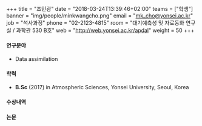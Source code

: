 +++
title = "조민광"
date = "2018-03-24T13:39:46+02:00"
teams = ["학생"]
banner = "img/people/minkwangcho.png"
email = "mk_cho@yonsei.ac.kr"
job = "석사과정"
phone = "02-2123-4815"
room = "대기예측성 및 자료동화 연구실 / 과학관 530 B호"
web = "http://web.yonsei.ac.kr/apdal"
weight = 50
+++

#### 연구분야
+ Data assimilation

#### 학력
 + **B.Sc** (2017) in Atmospheric Sciences, Yonsei University, Seoul, Korea

#### 수상내역


#### 논문
